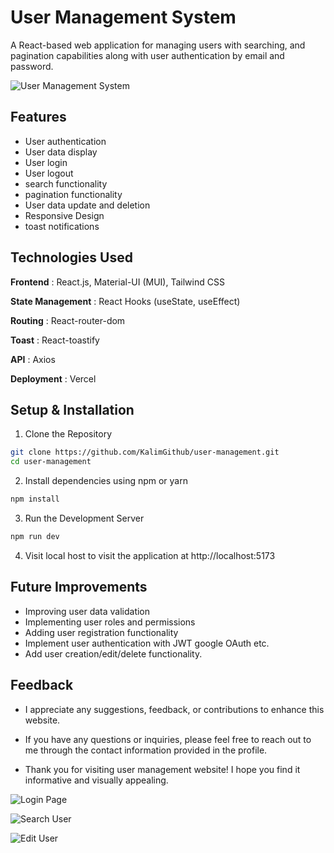 # User Management System

A React-based web application for managing users with searching, and pagination capabilities along with user authentication by email and password.

![User Management System](https://user-images.githubusercontent.com/104444/144876111-8)

## Features

- User authentication
- User data display
- User login
- User logout
- search functionality
- pagination functionality
- User data update and deletion
- Responsive Design
- toast notifications

## Technologies Used

**Frontend** : React.js, Material-UI (MUI), Tailwind CSS

**State Management** : React Hooks (useState, useEffect)

**Routing** : React-router-dom

**Toast** : React-toastify

**API** : Axios

**Deployment** : Vercel

## Setup & Installation

1. Clone the Repository

```bash
git clone https://github.com/KalimGithub/user-management.git
cd user-management
```

2. Install dependencies using npm or yarn

```bash
npm install
```

3. Run the Development Server

```bash
npm run dev
```

4. Visit local host to visit the application at http://localhost:5173

## Future Improvements

- Improving user data validation
- Implementing user roles and permissions
- Adding user registration functionality
- Implement user authentication with JWT google OAuth etc.
- Add user creation/edit/delete functionality.

## Feedback

- I appreciate any suggestions, feedback, or contributions to enhance this website.

- If you have any questions or inquiries, please feel free to reach out to me through the contact information provided in the profile.

- Thank you for visiting user management website! I hope you find it informative and visually appealing.

![Login Page](https:)

![Search User]()

![Edit User]()
